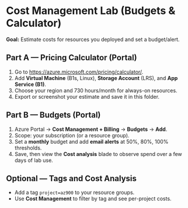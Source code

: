 # Cost Management Lab (Budgets & Calculator)

**Goal:** Estimate costs for resources you deployed and set a budget/alert.

## Part A — Pricing Calculator (Portal)
1. Go to https://azure.microsoft.com/pricing/calculator/.
2. Add **Virtual Machine** (B1s, Linux), **Storage Account** (LRS), and **App Service (B1)**.
3. Choose your region and 730 hours/month for always-on resources.
4. Export or screenshot your estimate and save it in this folder.

## Part B — Budgets (Portal)
1. Azure Portal → **Cost Management + Billing** → **Budgets** → **Add**.
2. Scope: your subscription (or a resource group).
3. Set a **monthly** budget and add **email alerts** at 50%, 80%, 100% thresholds.
4. Save, then view the **Cost analysis** blade to observe spend over a few days of lab use.

## Optional — Tags and Cost Analysis
- Add a tag `project=az900` to your resource groups.
- Use **Cost Management** to filter by tag and see per-project costs.
